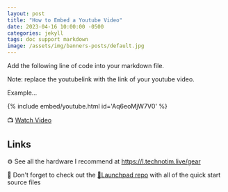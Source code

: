 ```yaml
---
layout: post
title: "How to Embed a Youtube Video"
date: 2023-04-16 10:00:00 -0500
categories: jekyll
tags: doc support markdown
image: /assets/img/banners-posts/default.jpg
---
```


Add the following line of code into your markdown file.

Note: replace the youtubelink with the link of your youtube video.

Example...

{% include embed/youtube.html id='Aq6eoMjW7V0' %}

📺 [Watch Video](https://www.youtube.com/watch?v=Aq6eoMjW7V0)

## Links

⚙️ See all the hardware I recommend at <https://l.technotim.live/gear>

🚀 Don't forget to check out the [🚀Launchpad repo](https://l.technotim.live/quick-start) with all of the quick start source files

